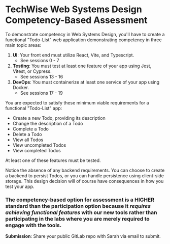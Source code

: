 # TechWise Web Systems Design Competency-Based Assessment

To demonstrate competency in Web Systems Design, you'll have to create a functional "Todo-List" web application demonstrating competency in three main topic areas:

1. **UI**: Your front end must utilize React, Vite, and Typescript.
   - See sessions 0 - 7
2. **Testing**: You must test at least one feature of your app using Jest, Vitest, or Cypress.
   - See sessions 13 - 16
3. **DevOps**: You must containerize at least one service of your app using Docker.
   - See sessions 17 - 19

You are expected to satisfy these minimum viable requirements for a functional "Todo-List" app:

- Create a new Todo, providing its description
- Change the description of a Todo
- Complete a Todo
- Delete a Todo
- View all Todos
- View uncompleted Todos
- View completed Todos

At least one of these features must be tested.

Notice the absence of any backend requirements.
You can choose to create a backend to persist Todos, or you can handle persistence using client-side storage.
This design decision will of course have consequences in how you test your app.

### The competency-based option for assessment is a **HIGHER** standard than the participation option because it _requires achieving functional features_ with our new tools rather than participating in the labs where you are merely required to engage with the tools.

**Submission**: Share your public GitLab repo with Sarah via email to submit.


